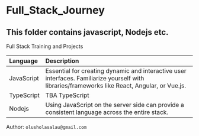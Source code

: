 # Full_Stack_Journey
## This folder contains javascript, Nodejs etc.

Full Stack Training and Projects


| Language | Description |
|:---------|:-----------|
|JavaScript | Essential for creating dynamic and interactive user interfaces. Familiarize yourself with libraries/frameworks like React, Angular, or Vue.js. |
| TypeScript | TBA TypeScript |
| Nodejs | Using JavaScript on the server side can provide a consistent language across the entire stack. |

Author: ```olusholasalau@gmail.com```